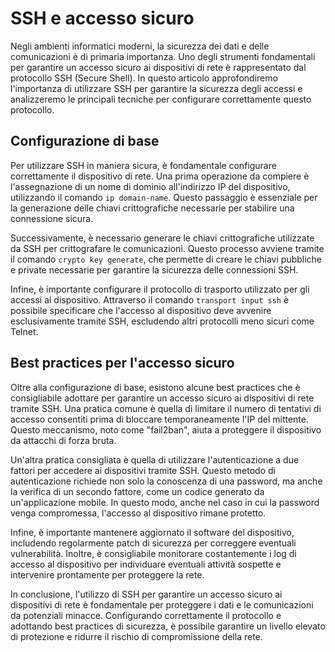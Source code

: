 # SSH e accesso sicuro

Negli ambienti informatici moderni, la sicurezza dei dati e delle comunicazioni è di primaria importanza. Uno degli strumenti fondamentali per garantire un accesso sicuro ai dispositivi di rete è rappresentato dal protocollo SSH (Secure Shell). In questo articolo approfondiremo l'importanza di utilizzare SSH per garantire la sicurezza degli accessi e analizzeremo le principali tecniche per configurare correttamente questo protocollo.

## Configurazione di base

Per utilizzare SSH in maniera sicura, è fondamentale configurare correttamente il dispositivo di rete. Una prima operazione da compiere è l'assegnazione di un nome di dominio all'indirizzo IP del dispositivo, utilizzando il comando `ip domain-name`. Questo passaggio è essenziale per la generazione delle chiavi crittografiche necessarie per stabilire una connessione sicura.

Successivamente, è necessario generare le chiavi crittografiche utilizzate da SSH per crittografare le comunicazioni. Questo processo avviene tramite il comando `crypto key generate`, che permette di creare le chiavi pubbliche e private necessarie per garantire la sicurezza delle connessioni SSH.

Infine, è importante configurare il protocollo di trasporto utilizzato per gli accessi al dispositivo. Attraverso il comando `transport input ssh` è possibile specificare che l'accesso al dispositivo deve avvenire esclusivamente tramite SSH, escludendo altri protocolli meno sicuri come Telnet.

## Best practices per l'accesso sicuro

Oltre alla configurazione di base, esistono alcune best practices che è consigliabile adottare per garantire un accesso sicuro ai dispositivi di rete tramite SSH. Una pratica comune è quella di limitare il numero di tentativi di accesso consentiti prima di bloccare temporaneamente l'IP del mittente. Questo meccanismo, noto come "fail2ban", aiuta a proteggere il dispositivo da attacchi di forza bruta.

Un'altra pratica consigliata è quella di utilizzare l'autenticazione a due fattori per accedere ai dispositivi tramite SSH. Questo metodo di autenticazione richiede non solo la conoscenza di una password, ma anche la verifica di un secondo fattore, come un codice generato da un'applicazione mobile. In questo modo, anche nel caso in cui la password venga compromessa, l'accesso al dispositivo rimane protetto.

Infine, è importante mantenere aggiornato il software del dispositivo, includendo regolarmente patch di sicurezza per correggere eventuali vulnerabilità. Inoltre, è consigliabile monitorare costantemente i log di accesso al dispositivo per individuare eventuali attività sospette e intervenire prontamente per proteggere la rete.

In conclusione, l'utilizzo di SSH per garantire un accesso sicuro ai dispositivi di rete è fondamentale per proteggere i dati e le comunicazioni da potenziali minacce. Configurando correttamente il protocollo e adottando best practices di sicurezza, è possibile garantire un livello elevato di protezione e ridurre il rischio di compromissione della rete.